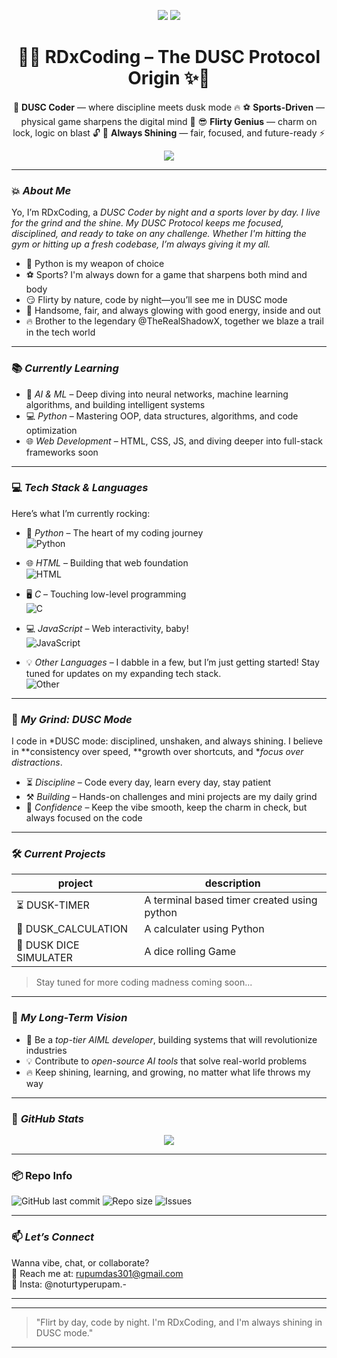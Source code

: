 <p align="center">
  <img src="https://img.shields.io/badge/🌌-WELCOME_TO_THE_DUSC_REALM-800080?style=for-the-badge&logo=github&logoColor=white">
  <img src="https://img.shields.io/badge/⚡-POWERED_BY_RDX_PROTOCOL-000000?style=for-the-badge&logo=python&logoColor=white">
</p>

<h1 align="center">🌇✨ RDxCoding – The DUSC Protocol Origin ✨🌇</h1>

<p align="center">
  💪 <strong>DUSC Coder</strong> — where discipline meets dusk mode 🔥  
  ⚽ <strong>Sports-Driven</strong> — physical game sharpens the digital mind 🧠  
  😎 <strong>Flirty Genius</strong> — charm on lock, logic on blast 🔓  
  🌟 <strong>Always Shining</strong> — fair, focused, and future-ready ⚡  
</p>

<p align="center">
  <img src="https://readme-typing-svg.herokuapp.com?font=Fira+Code&size=22&pause=1000&color=00FFFF&center=true&vCenter=true&width=600&lines=Flirt+in+the+day,+code+in+the+dusk.;Running+on+DUSC+protocol+24%2F7.;Shining+bright+with+clean+code.">
</p>



---

### 💥 *About Me*

Yo, I’m RDxCoding, a **DUSC Coder* by night and a *sports lover* by day. I live for the grind and the shine. My *DUSC Protocol* keeps me focused, disciplined, and ready to take on any challenge. Whether I'm hitting the gym or hitting up a fresh codebase, I’m always giving it my all.* 

- 🐍 Python is my weapon of choice  
- ⚽ Sports? I'm always down for a game that sharpens both mind and body  
- 😏 Flirty by nature, code by night—you’ll see me in DUSC mode  
- 🌟 Handsome, fair, and always glowing with good energy, inside and out  
- 🔥 Brother to the legendary @TheRealShadowX, together we blaze a trail in the tech world

---

### 📚 *Currently Learning*

- 🧠 *AI & ML* – Deep diving into neural networks, machine learning algorithms, and building intelligent systems  
- 💻 *Python* – Mastering OOP, data structures, algorithms, and code optimization  
- 🌐 *Web Development* – HTML, CSS, JS, and diving deeper into full-stack frameworks soon  

---
### 💻 *Tech Stack & Languages*

Here’s what I’m currently rocking:

- 🐍 *Python* – The heart of my coding journey  
  ![Python](https://img.shields.io/badge/Python-3776AB?style=for-the-badge&logo=python&logoColor=white)
  
- 🌐 *HTML* – Building that web foundation  
  ![HTML](https://img.shields.io/badge/HTML-E34F26?style=for-the-badge&logo=html5&logoColor=white)

- 🖥 *C* – Touching low-level programming  
  ![C](https://img.shields.io/badge/C-A8B9CC?style=for-the-badge&logo=c&logoColor=white)
  
- 💻 *JavaScript* – Web interactivity, baby!  
  ![JavaScript](https://img.shields.io/badge/JavaScript-F7DF1E?style=for-the-badge&logo=javascript&logoColor=black)

- 💡 *Other Languages* – I dabble in a few, but I’m just getting started! Stay tuned for updates on my expanding tech stack.  
  ![Other](https://img.shields.io/badge/Other-808080?style=for-the-badge&logo=git&logoColor=white)

---

### 🧠 *My Grind: DUSC Mode*

I code in *DUSC mode: disciplined, unshaken, and always shining. I believe in **consistency over speed, **growth over shortcuts, and **focus over distractions*.

- ⏳ *Discipline* – Code every day, learn every day, stay patient  
- ⚒ *Building* – Hands-on challenges and mini projects are my daily grind  
- 💬 *Confidence* – Keep the vibe smooth, keep the charm in check, but always focused on the code

---

### 🛠 *Current Projects*
|project|description|
 |--------|----------|
| ⏳ DUSK-TIMER |A terminal based timer created using python |
| 🧮 DUSK_CALCULATION |A calculater using Python |
| 🎲 DUSK DICE SIMULATER | A dice rolling Game |

>Stay tuned for more coding madness coming soon...

---

### 🎯 *My Long-Term Vision*

- 🌟 Be a *top-tier AIML developer*, building systems that will revolutionize industries  
- 💡 Contribute to *open-source AI tools* that solve real-world problems  
- 🔥 Keep shining, learning, and growing, no matter what life throws my way  

---

### 🧾 *GitHub Stats*

<p align="center">
  <img src="https://github-readme-stats.vercel.app/api?username=RDxcoding&show_icons=true&theme=radical">
</p>

---

### 📦 Repo Info

![GitHub last commit](https://img.shields.io/github/last-commit/RDxcoding/RDxCoding)
![Repo size](https://img.shields.io/github/repo-size/RDxcoding/RDxCoding)
![Issues](https://img.shields.io/github/issues/RDxcoding/RDxCoding)

---

### 📫 *Let’s Connect*

Wanna vibe, chat, or collaborate?  
📧 Reach me at: rupumdas301@gmail.com  
📸 Insta: @noturtyperupam.-

---

---

> "Flirt by day, code by night. I'm RDxCoding, and I'm always shining in DUSC mode."

---
